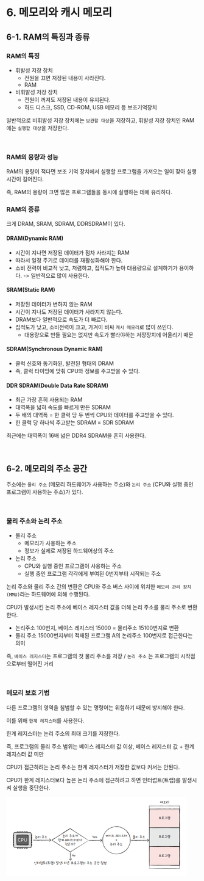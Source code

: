 # 6. 메모리와 캐시 메모리

## 6-1. RAM의 특징과 종류

### RAM의 특징

- 휘발성 저장 장치
  - 전원을 끄면 저장된 내용이 사라진다.
  - RAM
- 비휘발성 저장 장치
  - 전원이 꺼져도 저장된 내용이 유지된다.
  - 하드 디스크, SSD, CD-ROM, USB 메모리 등 보조기억장치

일반적으로 비휘발성 저장 장치에는 `보관할 대상`을 저장하고, 휘발성 저장 장치인 RAM에는 `실행할 대상`을 저장한다.

<br/>

### RAM의 용량과 성능

RAM의 용량이 적다면 보조 기억 장치에서 실행할 프로그램을 가져오는 일이 잦아 실행 시간이 길어진다.

즉, RAM의 용량이 크면 많은 프로그램들을 동시에 실행하는 데에 유리하다.

### RAM의 종류

크게 DRAM, SRAM, SDRAM, DDRSDRAM이 있다.

#### DRAM(Dynamic RAM)

- 시간이 지나면 저장된 데이터가 점차 사라지는 RAM
- 따라서 일정 주기로 데이터를 재활성화해야 한다.
- 소비 전력이 비교적 낮고, 저렴하고, 집적도가 높아 대용량으로 설계하기가 용이하다. -> 일반적으로 많이 사용한다.

#### SRAM(Static RAM)

- 저장된 데이터가 변하지 않는 RAM
- 시간이 지나도 저장된 데이터가 사라지지 않는다.
- DRAM보다 일반적으로 속도가 더 빠르다.
- 집적도가 낮고, 소비전력이 크고, 가겨이 비싸 `캐시 메모리`로 많이 쓰인다.
  - 대용량으로 만들 필요는 없지만 속도가 빨라야하는 저장장치에 어울리기 때문

#### SDRAM(Synchronous Dynamic RAM)

- 클럭 신호와 동기화된, 발전된 형태의 DRAM
- 즉, 클럭 타이밍에 맞춰 CPU와 정보를 주고받을 수 있다.

#### DDR SDRAM(Double Data Rate SDRAM)

- 최근 가장 흔히 사용되는 RAM
- 대역폭을 넓혀 속도를 빠르게 만든 SDRAM
- 두 배의 대역폭 = 한 클럭 당 두 번씩 CPU와 데이터를 주고받을 수 있다.
- 한 클럭 당 하나씩 주고받는 SDRAM = SDR SDRAM

최근에는 대역폭이 16배 넓은 DDR4 SDRAM을 흔히 사용한다.

<br/>

## 6-2. 메모리의 주소 공간

주소에는 `물리 주소` (메모리 하드웨어가 사용하는 주소)와 `논리 주소` (CPU와 실행 중인 프로그램이 사용하는 주소)가 있다.

<br/>

### 물리 주소와 논리 주소

- 물리 주소
  - 메모리가 사용하는 주소
  - 정보가 실제로 저장된 하드웨어상의 주소
- 논리 주소
  - CPU와 실행 중인 프로그램이 사용하는 주소
  - 실행 중인 프로그램 각각에게 부여된 0번지부터 시작되는 주소

논리 주소와 물리 주소 간의 변환은 CPU와 주소 버스 사이에 위치한 `메모리 관리 장치(MMU)`라는 하드웨어에 의해 수행된다.

CPU가 발생시킨 논리 주소에 베이스 레지스터 값을 더해 논리 주소를 물리 주소로 변환한다.

- 논리주소 100번지, 베이스 레지스터 15000 = 물리주소 15100번지로 변환
- 물리 주소 15000번지부터 적재된 프로그램 A의 논리주소 100번지로 접근한다는 의미

즉, `베이스 레지스터`는 프로그램의 첫 물리 주소를 저장 / `논리 주소` 는 프로그램의 시작점으로부터 떨어진 거리

<br/>

### 메모리 보호 기법

다른 프로그램의 영역을 침범할 수 있는 명령어는 위험하기 때문에 방지해야 한다.

이를 위해 `한계 레지스터`를 사용한다.

한계 레지스터는 논리 주소의 최대 크기를 저장한다.

즉, 프로그램의 물리 주소 범위는 베이스 레지스터 값 이상, 베이스 레지스터 값 + 한계 레지스터 값 미만

CPU가 접근하려는 논리 주소는 한계 레지스터가 저장한 값보다 커서는 안된다.

CPU가 한계 레지스터보다 높은 논리 주소에 접근하려고 하면 인터럽트(트랩)를 발생시켜 실행을 중단한다.

<img src="../../images/Basic/os-1-6-1.PNG">
